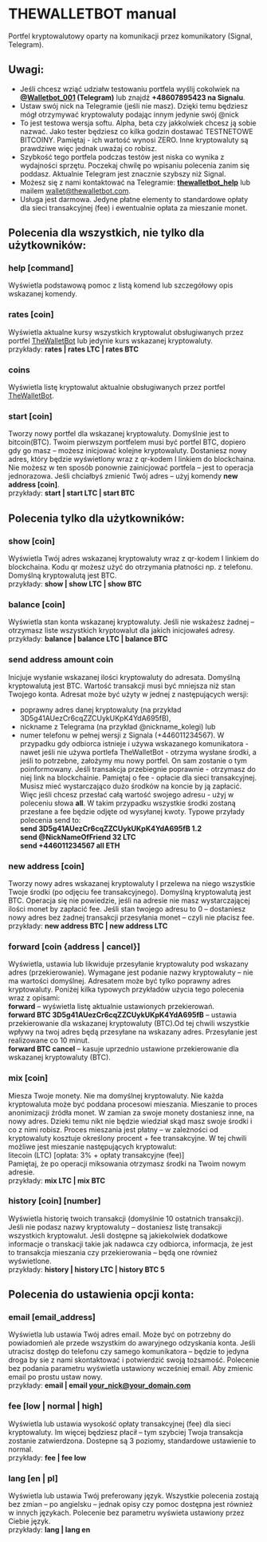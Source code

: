 # THEWALLETBOT manual        
Portfel kryptowalutowy oparty na komunikacji przez komunikatory (Signal, Telegram).        
## Uwagi:        
* Jeśli chcesz wziąć udziałw testowaniu portfela wyślij cokolwiek na <strong><a href="https://t.me/@Walletbot_001" target="_blank">@Walletbot_001</a> (Telegram)</strong> lub znajdź <strong>+48607895423 na Signalu</strong>.        
* Ustaw swój nick na Telegramie (jeśli nie masz). Dzięki temu będziesz mógł otrzymywać kryptowaluty podając innym jedynie swój @nick        
* To jest testowa wersja softu. Alpha, beta czy jakkolwiek chcesz ją sobie nazwać. Jako tester będziesz co kilka godzin dostawać TESTNETOWE BITCOINY. Pamiętaj - ich wartość wynosi ZERO. Inne kryptowaluty są prawdziwe więc jednak uważaj co robisz.        
* Szybkość tego portfela podczas testów jest niska co wynika z wydajności sprzętu. Poczekaj chwilę po wpisaniu polecenia zanim się poddasz. Aktualnie Telegram jest znacznie szybszy niż Signal.        
* Możesz się z nami kontaktować na Telegramie: <strong><a href="https://t.me/thewalletbot_help" target="_blank">thewalletbot_help</a></strong> lub mailem wallet@thewalletbot.com.        
* Usługa jest darmowa. Jedyne płatne elementy to standardowe opłaty dla sieci transakcyjnej (fee) i ewentualnie opłata za mieszanie monet.        
## Polecenia dla wszystkich, nie tylko dla użytkowników:        
### <strong>help [command]</strong>        
Wyświetla podstawową pomoc z listą komend lub szczegółowy opis wskazanej komendy.        
        
### <strong>rates [coin]</strong>        
Wyświetla aktualne kursy wszystkich kryptowalut obsługiwanych przez portfel <a href="http://thewalletbot.com/">TheWalletBot</a> lub jedynie kurs wskazanej kryptowaluty.        
przykłady: <strong>rates | rates LTC | rates BTC</strong>        
        
### <strong>coins</strong>        
Wyświetla listę kryptowalut aktualnie obsługiwanych  przez portfel <a href="http://thewalletbot.com/">TheWalletBot</a>.        
        
### <strong>start [coin]</strong>        
Tworzy nowy portfel dla wskazanej kryptowaluty. Domyślnie jest to bitcoin(BTC). Twoim pierwszym portfelem musi być  portfel BTC, dopiero gdy go masz – możesz inicjować kolejne kryptowaluty. Dostaniesz nowy adres, który będzie wyświetlony wraz z qr-kodem I linkiem do blockchaina. Nie możesz w ten sposób ponownie zainicjować portfela – jest to operacja jednorazowa. Jeśli chciałbyś zmienić Twój adres – użyj komendy <strong>new address [coin]</strong>.        
przykłady: <strong>start | start LTC | start BTC</strong>        
        
## Polecenia tylko dla użytkowników:        
### <strong>show [coin]</strong>        
Wyświetla Twój adres wskazanej kryptowaluty wraz z qr-kodem I linkiem do blockchaina. Kodu qr możesz użyć do otrzymania płatności np. z telefonu. Domyślną kryptowalutą jest BTC.        
przykłady: <strong>show | show LTC | show BTC</strong>        
### <strong>balance [coin]</strong>        
Wyświetla stan konta wskazanej kryptowaluty. Jeśli nie wskażesz żadnej – otrzymasz liste wszystkich kryptowalut dla jakich inicjowałeś adresy.        
przykłady: <strong>balance | balance LTC | balance BTC</strong>        
### <strong>send address amount coin</strong>        
Inicjuje wysłanie wskazanej ilości kryptowaluty do adresata. Domyślną kryptowalutą jest BTC. Wartość transakcji musi być mniejsza niż stan Twojego konta. Adresat może być użyty w jednej z następujących wersji:        
- poprawny adres danej kryptowaluty (na przykład 3D5g41AUezCr6cqZZCUykUKpK4YdA695fB),        
- nickname z Telegrama (na przykład  @nickname_kolegi) lub        
- numer telefonu w pełnej wersji z Signala (+446011234567). W przypadku gdy odbiorca istnieje i używa wskazanego komunikatora - nawet jeśli nie używa portlefa TheWalletBot - otrzyma wysłane środki, a jeśli to potrzebne, założymy mu nowy portfel. On sam zostanie o tym poinformowany. Jeśli transakcja przebiegnie poprawnie - otrzymasz do niej link na blockchainie. Pamiętaj o fee - opłacie dla sieci transakcyjnej. Musisz mieć wystarczająco dużo środków na koncie by ją zapłacić. Więc jeśli chcesz przesłać całą wartość swojego adresu - użyj w poleceniu słowa <strong>all</strong>. W takim przypadku wszystkie środki zostaną przesłane a fee będzie odjęte od wysyłanej kwoty. Typowe przyłady polecenia send to:        
<strong>send 3D5g41AUezCr6cqZZCUykUKpK4YdA695fB 1.2        
send @NickNameOfFriend 32 LTC        
send +446011234567 all ETH</strong>        
        
### <strong>new address [coin]</strong>        
Tworzy nowy adres wskazanej kryptowaluty I przelewa na niego wszystkie Twoje środki (po odjęciu fee transakcyjnego). Domyślną kryptowalutą jest BTC. Operacja się nie powiedzie, jeśli na adresie nie masz wystarczającej ilości monet by zapłacić fee. Jeśli stan twojego adresu to 0 – dostaniesz nowy adres bez żadnej transakcji przesyłania monet – czyli nie płacisz fee.        
przykłady: <strong>new address BTC | new address LTC</strong>        
        
### <strong>forward [coin {address | cancel}]</strong>        
Wyświetla, ustawia lub likwiduje przesyłanie kryptowaluty pod wskazany adres (przekierowanie). Wymagane jest podanie nazwy kryptowaluty – nie ma wartości domyślnej. Adresatem może być tylko poprawny adres kryptowaluty. Poniżej kilka typowych przykładów użycia tego polecenia wraz z opisami:        
<strong>forward</strong> – wyświetla listę aktualnie ustawionych przekierowań.        
<strong>forward BTC 3D5g41AUezCr6cqZZCUykUKpK4YdA695fB</strong> – ustawia przekierowanie dla wskazanej kryptowaluty (BTC).Od tej chwili wszystkie wpływy na twoj adres będą przesyłane na wskazany adres. Przesyłanie jest realizowane co 10 minut.        
<strong>forward BTC cancel</strong> – kasuje uprzednio ustawione przekierowanie dla wskazanej kryptowaluty (BTC).        
        
### <strong>mix [coin]</strong>        
Miesza Twoje monety. Nie ma domyślnej kryptowaluty. Nie każda kryptowaluta może być poddana procesowi mieszania. Mieszanie to proces anonimizacji źródła monet. W zamian za swoje monety dostaniesz inne, na nowy adres. Dzieki temu nikt nie będzie wiedział skąd masz swoje środki i co z nimi robisz. Proces mieszania jest płatny – w zależności od kryptowaluty kosztuje określony procent + fee transakcyjne. W tej chwili możliwe jest mieszanie następujących kryptowalut:   
litecoin (LTC) [opłata: 3% + opłaty transakcyjne (fee)]        
Pamiętaj, że po operacji miksowania otrzymasz środki na Twoim nowym adresie.        
przykłady: <strong>mix LTC | mix BTC</strong>        
        
### <strong>history [coin] [number]</strong>        
Wyświetla historię twoich transakcji (domyślnie 10 ostatnich transakcji). Jeśli nie podasz nazwy kryptowaluty – dostaniesz listę transakcji wszystkich kryptowalut. Jeśli dostępne są jakiekolwiek dodatkowe informacje o transkacji takie jak nadawca czy odbiorca, informacja, że jest to transakcja mieszania czy przekierowania – będą one również wyświetlone.        
przykłady: <strong>history | history LTC | history BTC 5</strong>        
        
## Polecenia do ustawienia opcji konta:        
        
### <strong>email [email_address]</strong>        
Wyświetla lub ustawia Twój adres email. Może być on potrzebny do powiadomień ale przede wszystkim do awaryjnego odzyskania konta. Jeśli utracisz dostęp do telefonu czy samego komunikatora – będzie to jedyna droga by sie z nami skontaktować i potwierdzić swoją tożsamość. Polecenie bez podania parametru wyświetla ustawiony wcześniej email. Aby zmienic email po prostu ustaw nowy.        
przykłady: <strong>email | email your_nick@your_domain.com</strong>        
        
### <strong>fee [low | normal | high]</strong>        
Wyświetla lub ustawia wysokość opłaty transakcyjnej (fee) dla sieci kryptowaluty. Im więcej będziesz płacił – tym szybciej Twoja transakcja zostanie zatwierdzona. Dostepne są 3 poziomy, standardowe ustawienie to normal.        
przykłady: <strong>fee | fee low</strong>        
        
### <strong>lang [en | pl]</strong>        
Wyświetla lub ustawia Twój preferowany język. Wszystkie polecenia zostają bez zmian – po angielsku – jednak opisy czy pomoc dostępna jest również w innych językach. Polecenie bez parametru wyświeta ustawiony przez Ciebie język.        
przykłady: <strong>lang | lang en</strong>         
        
